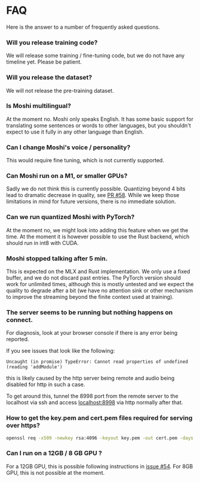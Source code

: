 # FAQ

Here is the answer to a number of frequently asked questions.

### Will you release training code?

We will release some training / fine-tuning code, but we do not have any timeline yet. Please be patient.

### Will you release the dataset?

We will not release the pre-training dataset.

### Is Moshi multilingual?

At the moment no. Moshi only speaks English. It has some basic support for translating some sentences
or words to other languages, but you shouldn't expect to use it fully in any other language than English.

### Can I change Moshi's voice / personality?

This would require fine tuning, which is not currently supported.

### Can Moshi run on a M1, or smaller GPUs?

Sadly we do not think this is currently possible. Quantizing beyond 4 bits lead to dramatic
decrease in quality, see [PR #58](https://github.com/kyutai-labs/moshi/pull/58).
While we keep those limitations in mind for future versions, there is no immediate solution.

### Can we run quantized Moshi with PyTorch?

At the moment no, we might look into adding this feature when we get the time. At the moment
it is however possible to use the Rust backend, which should run in int8 with CUDA.

### Moshi stopped talking after 5 min.

This is expected on the MLX and Rust implementation.
We only use a fixed buffer, and we do not discard past entries.
The PyTorch version should work for unlimited times, although this is mostly untested and we
expect the quality to degrade after a bit (we have no attention sink or other mechanism to improve the streaming
beyond the finite context used at training).

### The server seems to be running but nothing happens on connect.

For diagnosis, look at your browser console if there is any error being
reported.

If you see issues that look like the following:
```
Uncaught (in promise) TypeError: Cannot read properties of undefined (reading 'addModule')
```
this is likely caused by the http server being remote and audio being disabled
for http in such a case.

To get around this, tunnel the 8998 port from the remote server to the localhost
via ssh and access [localhost:8998](http://localhost:8998) via http normally
after that.

### How to get the key.pem and cert.pem files required for serving over https?
```bash
openssl req -x509 -newkey rsa:4096 -keyout key.pem -out cert.pem -days 365 -nodes -subj "/CN=localhost"
```

### Can I run on a 12GB / 8 GB GPU ?
For a 12GB GPU, this is possible following instructions in [issue #54](https://github.com/kyutai-labs/moshi/issues/54).
For 8GB GPU, this is not possible at the moment.
